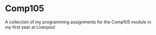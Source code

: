 # Comp105
A collection of my programming assignments for the Comp105 module in my first year at Liverpool
